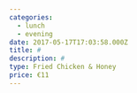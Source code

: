 ```yaml
---
categories:
  - lunch
  - evening
date: 2017-05-17T17:03:58.000Z
title: #
description: #
type: Fried Chicken & Honey
price: €11
---
```



